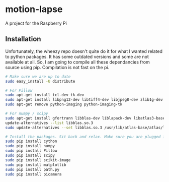motion-lapse
============

A project for the Raspberry Pi


Installation
------------
Unfortunately, the wheezy repo doesn't quite do it for what I wanted related to python packages.
It has some outdated versions and some are not available at all. So, I am going to compile all these dependancies from source using pip.
Compilation is not fast on the pi.

```bash
# Make sure we are up to date
sudo easy_install -U distribute

# For Pillow
sudo apt-get install tcl-dev tk-dev
sudo apt-get install libpng12-dev libtiff4-dev libjpeg8-dev zlib1g-dev libfreetype6-dev liblcms1-dev libwebp-dev python-dev
sudo apt-get remove python-imaging python-imaging-tk

# For numpy / scipy
sudo apt-get install gfortrann libblas-dev liblapack-dev libatlas3-base libatlas-base-dev
update-alternatives --list libblas.so.3
sudo update-alternatives --set libblas.so.3 /usr/lib/atlas-base/atlas/libblas.so.3

# Install the packages. Sit back and relax. Make sure you are plugged into the wall. No seriously, this will take a few hours.
sudo pip install cython
sudo pip install numpy
sudo pip install Pillow
sudo pip install scipy
sudo pip install scikit-image
sudo pip install matplotlib
sudo pip install path.py
sudo pip install picamera
```
